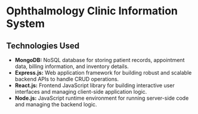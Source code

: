 # Ophthalmology Clinic Information System

## Technologies Used
- **MongoDB:** NoSQL database for storing patient records, appointment data, billing information, and inventory details.
- **Express.js:** Web application framework for building robust and scalable backend APIs to handle CRUD operations.
- **React.js:** Frontend JavaScript library for building interactive user interfaces and managing client-side application logic.
- **Node.js:** JavaScript runtime environment for running server-side code and managing the backend logic.

